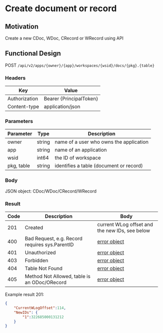 # Create document or record

## Motivation

Create a new CDoc, WDoc, CRecord or WRecord using API

## Functional Design

POST `/api/v2/apps/{owner}/{app}/workspaces/{wsid}/docs/{pkg}.{table}`

### Headers

| Key | Value |
| --- | --- |
| Authorization | Bearer {PrincipalToken} |
| Content-type | application/json |

### Parameters

| Parameter | Type | Description |
| --- | --- | --- |
| owner | string | name of a user who owns the application |
| app | string | name of an application |
| wsid | int64 | the ID of workspace |
| pkg, table | string | identifies a table (document or record) |

### Body

JSON object: CDoc/WDoc/CRecord/WRecord

### Result

| Code | Description | Body |
| --- | --- | --- |
| 201 | Created | current WLog offset and the new IDs, see below |
| 400 | Bad Request, e.g. Record requires sys.ParentID | [error object](errors.md) |
| 401 | Unauthorized | [error object](errors.md) |
| 403 | Forbidden | [error object](errors.md) |
| 404 | Table Not Found | [error object](errors.md) |
| 405 | Method Not Allowed, table is an ODoc/ORecord | [error object](errors.md) |

Example result 201:

```json
{
    "CurrentWLogOffset":114,
    "NewIDs": {
        "1":322685000131212
    }
}
```

